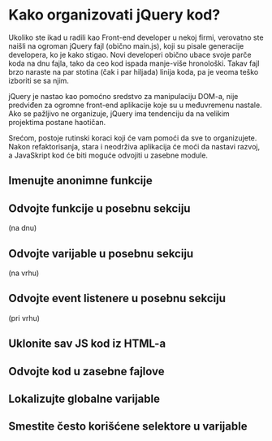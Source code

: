 # Kako organizovati jQuery kod?

Ukoliko ste ikad u radili kao Front-end developer u nekoj firmi, verovatno ste naišli na ogroman jQuery fajl (obično main.js), koji su pisale generacije developera, ko je kako stigao. Novi developeri obično ubace svoje parče koda na dnu fajla, tako da ceo kod ispada manje-više hronološki. Takav fajl brzo naraste na par stotina (čak i par hiljada) linija koda, pa je veoma teško izboriti se sa njim. 

jQuery je nastao kao pomoćno sredstvo za manipulaciju DOM-a, nije predviđen za ogromne front-end aplikacije koje su u međuvremenu nastale. Ako se pažljivo ne organizuje, jQuery ima tendenciju da na velikim projektima postane haotičan.

Srećom, postoje rutinski koraci koji će vam pomoći da sve to organizujete. Nakon refaktorisanja, stara i neodrživa aplikacija će moći da nastavi razvoj, a JavaSkript kod će biti moguće odvojiti u zasebne module.

## Imenujte anonimne funkcije

## Odvojte funkcije u posebnu sekciju

(na dnu)

## Odvojte varijable u posebnu sekciju

(na vrhu)

## Odvojte event listenere u posebnu sekciju

(pri vrhu)

## Uklonite sav JS kod iz HTML-a

## Odvojte kod u zasebne fajlove

## Lokalizujte globalne varijable

## Smestite često korišćene selektore u varijable

